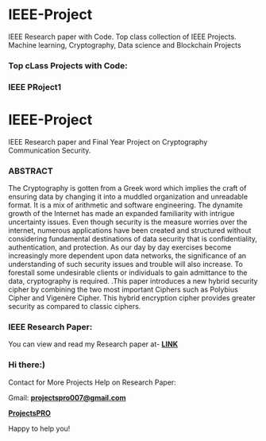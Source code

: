 # IEEE-Project
IEEE Research paper with Code. Top class collection of IEEE Projects. Machine learning, Cryptography, Data science and Blockchain Projects


### Top cLass Projects with Code:

### IEEE PRoject1

# IEEE-Project

IEEE Research paper and Final Year Project on Cryptography Communication Security.

### ABSTRACT 

The Cryptography is gotten from a Greek word which implies the craft of ensuring data by changing it into a muddled organization and unreadable format. It is a mix of arithmetic and software engineering. The dynamite growth of the Internet has made an expanded familiarity with intrigue uncertainty issues. Even though security is the measure worries over the internet, numerous applications have been created and structured without considering fundamental destinations of data security that is confidentiality, authentication, and protection. As our day by day exercises become increasingly more dependent upon data networks, the significance of an understanding of such security issues and trouble will also increase. To forestall some undesirable clients or individuals to gain admittance to the data, cryptography is required. .This paper introduces a new hybrid security cipher by combining the two most important Ciphers such as Polybius Cipher and Vigenère Cipher. This hybrid encryption cipher provides greater security as compared to classic ciphers.

### IEEE Research Paper: 

You can view and read my Research paper at- **[LINK](https://ieeexplore.ieee.org/document/9199997)** 


### Hi there:) 

Contact for More Projects Help on Research Paper:

Gmail: **projectspro007@gmail.com**

**[ProjectsPRO](https://projectspro.in/)**

Happy to help you!

